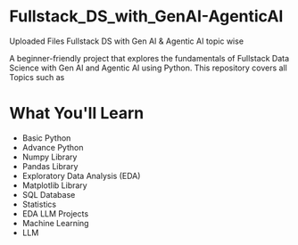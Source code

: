 # Fullstack_DS_with_GenAI-AgenticAI
Uploaded Files Fullstack DS with Gen AI &amp; Agentic AI topic wise

A beginner-friendly project that explores the fundamentals of Fullstack Data Science with Gen AI and Agentic AI using Python. This repository covers all Topics such as 

# What You'll Learn
- Basic Python
- Advance Python
- Numpy Library 
- Pandas Library
- Exploratory Data Analysis (EDA)
- Matplotlib Library
- SQL Database
- Statistics
- EDA LLM Projects
- Machine Learning
- LLM
